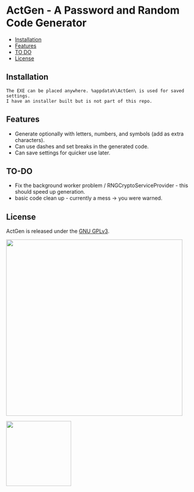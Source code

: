 
ActGen - A Password and Random Code Generator 
==================

  - [Installation](#installation)
  - [Features](#features)
  - [TO DO](#to-do)
  - [License](#license)


## Installation

    The EXE can be placed anywhere. %appdata%\ActGen\ is used for saved settings.
	I have an installer built but is not part of this repo.

## Features

- Generate optionally with letters, numbers, and symbols (add as extra characters).
- Can use dashes and set breaks in the generated code.
- Can save settings for quicker use later.

## TO-DO

- Fix the background worker problem / RNGCryptoServiceProvider - this should speed up generation.
- basic code clean up - currently a mess -> you were warned.

## License

ActGen is released under the [GNU GPLv3](https://opensource.org/licenses/GPL-3.0).

<p><img src="http://i.imgur.com/u1G0wvD.png" width="475"></p>

<p><img src="https://assets-cdn.github.com/images/modules/logos_page/Octocat.png" width="175"></p>
